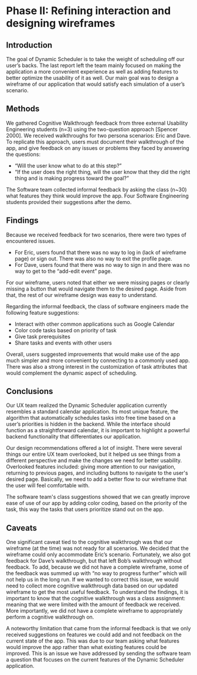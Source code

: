 # Phase II: Refining interaction and designing wireframes

## Introduction

The goal of Dynamic Scheduler is to take the weight of scheduling off our user’s backs. The last report left the team mainly focused on making the application a more convenient experience as well as adding features to better optimize the usability of it as well. Our main goal was to design a wireframe of our application that would satisfy each simulation of a user’s scenario.

## Methods

We gathered Cognitive Walkthrough feedback from three external Usability Engineering students (n=3) using the two-question approach [Spencer 2000]. We received walkthroughs for two persona scenarios: Eric and Dave. To replicate this approach, users must document their walkthrough of the app, and give feedback on any issues or problems they faced by answering the questions:
* “Will the user know what to do at this step?”
* “If the user does the right thing, will the user know that they did the right thing and is making progress toward the goal?”

The Software team collected informal feedback by asking the class (n~30) what features they think would improve the app. Four Software Engineering students provided their suggestions after the demo.

## Findings

Because we received feedback for two scenarios, there were two types of encountered issues.
* For Eric, users found that there was no way to log in (lack of wireframe page) or sign out. There was also no way to exit the profile page.
* For Dave, users found that there was no way to sign in and there was no way to get to the “add-edit event” page.

For our wireframe, users noted that either we were missing pages or clearly missing a button that would navigate them to the desired page. Aside from that, the rest of our wireframe design was easy to understand.

Regarding the informal feedback, the class of software engineers made the following feature suggestions:
* Interact with other common applications such as Google Calendar
* Color code tasks based on priority of task
* Give task prerequisites
* Share tasks and events with other users

Overall, users suggested improvements that would make use of the app much simpler and more convenient by connecting to a commonly used app. There was also a strong interest in the customization of task attributes that would complement the dynamic aspect of scheduling.

## Conclusions

Our UX team realized the Dynamic Scheduler application currently resembles a standard calendar application. Its most unique feature, the algorithm that automatically schedules tasks into free time based on a user’s priorities is hidden in the backend. While the interface should function as a straightforward calendar, it is important to highlight a powerful backend functionality that differentiates our application.

Our design recommendations offered a lot of insight. There were several things our entire UX team overlooked, but it helped us see things from a different perspective and make the changes we need for better usability. Overlooked features included: giving more attention to our navigation, returning to previous pages, and including buttons to navigate to the user's desired page. Basically, we need to add a better flow to our wireframe that the user will feel comfortable with. 

The software team's class suggestions showed that we can greatly improve ease of use of our app by adding color coding, based on the priority of the task, this way the tasks that users prioritize stand out on the app. 

## Caveats

One significant caveat tied to the cognitive walkthrough was that our wireframe (at the time) was not ready for all scenarios. We decided that the wireframe could only accommodate Eric’s scenario. Fortunately, we also got feedback for Dave’s walkthrough, but that left Bob’s walkthrough without feedback. To add, because we did not have a complete wireframe, some of the feedback was summed up with “no way to progress further” which will not help us in the long run. If we wanted to correct this issue, we would need to collect more cognitive walkthrough data based on our updated wireframe to get the most useful feedback. To understand the findings, it is important to know that the cognitive walkthrough was a class assignment: meaning that we were limited with the amount of feedback we received. More importantly, we did not have a complete wireframe to appropriately perform a cognitive walkthrough on.

A noteworthy limitation that came from the informal feedback is that we only received suggestions on features we could add and not feedback on the current state of the app. This was due to our team asking what features would improve the app rather than what existing features could be improved. This is an issue we have addressed by sending the software team a question that focuses on the current features of the Dynamic Scheduler application.
